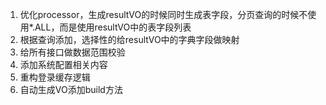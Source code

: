 1. 优化processor，生成resultVO的时候同时生成表字段，分页查询的时候不使用*.ALL，而是使用resultVO中的表字段列表
2. 根据查询添加，选择性的给resultVO中的字典字段做映射
3. 给所有接口做数据范围校验
4. 添加系统配置相关内容
5. 重构登录缓存逻辑
6. 自动生成VO添加build方法